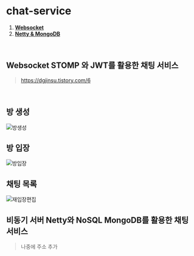 # chat-service

1. [**Websocket**](#1)
2. [**Netty & MongoDB**](#2)

<br>

<div id="1"></div>

## Websocket STOMP 와 JWT를 활용한 채팅 서비스
> https://dgjinsu.tistory.com/6

<br>

## 방 생성
![방생성](https://github.com/dgjinsu/chat-service/assets/97269799/deed4e40-617b-448c-9d1c-435cfa3c0591)


## 방 입장
![방입장](https://github.com/dgjinsu/chat-service/assets/97269799/2391c3dd-63cc-447f-b313-2d375c39cd20)


## 채팅 목록
![재입장편집](https://github.com/dgjinsu/chat-service/assets/97269799/787216d3-0abd-490d-b21e-f67fa369e859)


<div id="2"></div>

## 비동기 서버 Netty와 NoSQL MongoDB를 활용한 채팅 서비스
> 나중에 주소 추가

<br>
